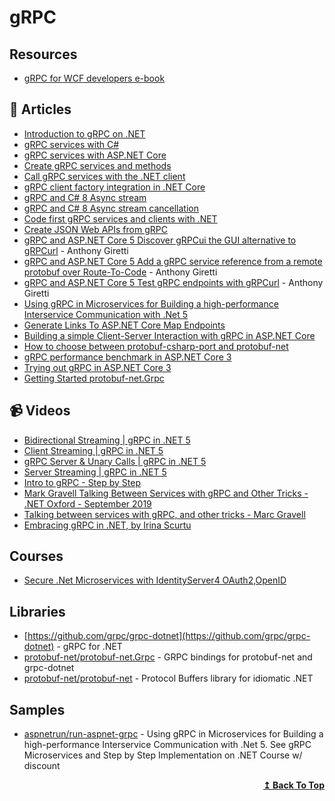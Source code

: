 
# gRPC

## Resources

- [gRPC for WCF developers e-book](https://dotnet.microsoft.com/download/e-book/grpc-for-wcf-devs/pdf)

## 📝 Articles

- [Introduction to gRPC on .NET](https://docs.microsoft.com/en-us/aspnet/core/grpc/)
- [gRPC services with C#](https://docs.microsoft.com/en-us/aspnet/core/grpc/basics)
- [gRPC services with ASP.NET Core](https://docs.microsoft.com/en-us/aspnet/core/grpc/aspnetcore)
- [Create gRPC services and methods](https://docs.microsoft.com/en-us/aspnet/core/grpc/services)
- [Call gRPC services with the .NET client](https://docs.microsoft.com/en-us/aspnet/core/grpc/client)
- [gRPC client factory integration in .NET Core](https://docs.microsoft.com/en-us/aspnet/core/grpc/clientfactory)
- [gRPC and C# 8 Async stream](https://laurentkempe.com/2019/09/18/gRPC-and-csharp-8-Async-stream/)
- [gRPC and C# 8 Async stream cancellation](https://laurentkempe.com/2019/09/25/gRPC-and-csharp-8-Async-stream-cancellation/)
- [Code first gRPC services and clients with .NET](https://docs.microsoft.com/en-us/aspnet/core/grpc/code-first)
- [Create JSON Web APIs from gRPC](https://docs.microsoft.com/en-us/aspnet/core/grpc/httpapi)
- [gRPC and ASP.NET Core 5 Discover gRPCui the GUI alternative to gRPCurl](https://anthonygiretti.com/2021/01/17/grpc-asp-net-core-5-discover-grpcui-the-gui-alternative-to-grpcurl/) - Anthony Giretti
- [gRPC and ASP.NET Core 5 Add a gRPC service reference from a remote protobuf over Route-To-Code](https://anthonygiretti.com/2021/01/25/grpc-asp-net-core-5-add-a-grpc-service-reference-from-a-remote-protobuf-over-route-to-code/) - Anthony Giretti
- [gRPC and ASP.NET Core 5 Test gRPC endpoints with gRPCurl](https://anthonygiretti.com/2021/01/13/grpc-asp-net-core-5-test-grpc-endpoints-with-grpcurl/) - Anthony Giretti
- [Using gRPC in Microservices for Building a high-performance Interservice Communication with .Net 5](https://medium.com/aspnetrun/using-grpc-in-microservices-for-building-a-high-performance-interservice-communication-with-net-5-11f3e5fa0e9d)
- [Generate Links To ASP.NET Core Map Endpoints](https://khalidabuhakmeh.com/generate-links-to-aspnet-core-map-endpoints)
- [Building a simple Client-Server Interaction with gRPC in ASP.NET Core](https://referbruv.com/blog/posts/building-a-simple-client-server-interaction-with-grpc-in-aspnet-core)
- [How to choose between protobuf-csharp-port and protobuf-net](https://stackoverflow.com/questions/2522376/how-to-choose-between-protobuf-csharp-port-and-protobuf-net)
- [gRPC performance benchmark in ASP.NET Core 3](https://pawelkmiec.net/2019/11/17/gRPC-performance-benchmark.html)
- [Trying out gRPC in ASP.NET Core 3](https://pawelkmiec.net/2019/10/18/gRPC-ASP.NET-Core.html)
- [Getting Started protobuf-net.Grpc](https://protobuf-net.github.io/protobuf-net.Grpc/gettingstarted)
## 📹 Videos

- [Bidirectional Streaming | gRPC in .NET 5](https://www.youtube.com/watch?v=wY4nMSUF9e0)
- [Client Streaming | gRPC in .NET 5](https://www.youtube.com/watch?v=DNxdvRQ4qRQ)
- [gRPC Server & Unary Calls | gRPC in .NET 5](https://www.youtube.com/watch?v=hp5FTB7PI9s)
- [Server Streaming | gRPC in .NET 5](https://www.youtube.com/watch?v=F2T6xNRoa1E)
- [Intro to gRPC - Step by Step](https://www.youtube.com/watch?v=SRjIp96Qox0)
- [Mark Gravell Talking Between Services with gRPC and Other Tricks - .NET Oxford - September 2019](https://www.youtube.com/watch?v=ZM0XeSjuwbc)
- [Talking between services with gRPC, and other tricks - Marc Gravell](https://www.youtube.com/watch?v=W-bULzA0ki8)
- [Embracing gRPC in .NET, by Irina Scurtu](https://www.youtube.com/watch?v=d8S9jh6Xj6Y)

## Courses
- [Secure .Net Microservices with IdentityServer4 OAuth2,OpenID](https://www.udemy.com/course/secure-net-microservices-with-identityserver4-oauth2openid/?couponCode=2E7C1D32B62DF23A5A7D)

## Libraries

- [https://github.com/grpc/grpc-dotnet](https://github.com/grpc/grpc-dotnet) - gRPC for .NET
- [protobuf-net/protobuf-net.Grpc](https://github.com/protobuf-net/protobuf-net.Grpc) - GRPC bindings for protobuf-net and grpc-dotnet
- [protobuf-net/protobuf-net](https://github.com/protobuf-net/protobuf-net) - Protocol Buffers library for idiomatic .NET

## Samples

- [aspnetrun/run-aspnet-grpc](https://github.com/aspnetrun/run-aspnet-grpc) - Using gRPC in Microservices for Building a high-performance Interservice Communication with .Net 5. See gRPC Microservices and Step by Step Implementation on .NET Course w/ discount

<div align="right">
  <b><a href="#contents">↥ Back To Top</a></b>
</div>